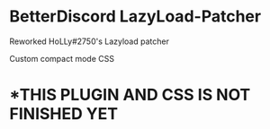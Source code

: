# BetterDiscord LazyLoad-Patcher

Reworked HoLLy#2750's Lazyload patcher

Custom compact mode CSS

# *THIS PLUGIN AND CSS IS NOT FINISHED YET

